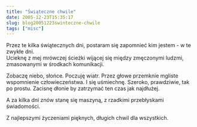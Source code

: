 ```yaml
---
title: "Świąteczne chwile"
date: 2005-12-23T15:35:17
slug: blog20051223swinteczne-chwile
tags: ["misc"]
---
```

Przez te kilka świątecznych dni, postaram się zapomnieć kim jestem - w te zwykłe dni.<br>
Ucieknę z mej mrówczej ścieżki wijącej się między zmęczonymi ludzmi, zmasowanymi w środkach komunikacji.

Zobaczę niebo, słońce. Poczuję wiatr. Przez głowe przemknie mgliste wspomnienie człowieczeństwa.
I się uśmiechnę. Szeroko, prawdziwie, tak po prostu. Zacisnę dłonie by zatrzymać ten czas jak najdłużej.

A za kilka dni znów stanę się maszyną, z rzadkimi przebłyskami świadomości.

Z najlepszymi życzeniami pięknych, długich chwil dla wszystkich.
